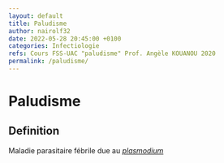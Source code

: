 ```yaml
---
layout: default
title: Paludisme
author: nairolf32
date: 2022-05-28 20:45:00 +0100
categories: Infectiologie
refs: Cours FSS-UAC "paludisme" Prof. Angèle KOUANOU 2020
permalink: /paludisme/
---
```


# Paludisme

## Definition

Maladie parasitaire fébrile due au *[plasmodium](https://fr.wikipedia.org/wiki/Plasmodium)*